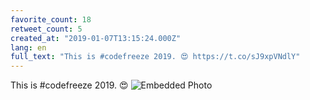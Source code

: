 ```yaml
---
favorite_count: 18
retweet_count: 5
created_at: "2019-01-07T13:15:24.000Z"
lang: en
full_text: "This is #codefreeze 2019. 😍 https://t.co/sJ9xpVNdlY"
---
```


This is #codefreeze 2019. 😍
![Embedded Photo](https://twitter-media-coderbyheart.s3.eu-north-1.amazonaws.com/1082264438823157760-DwT5wvyX0AAo08W.jpg)
